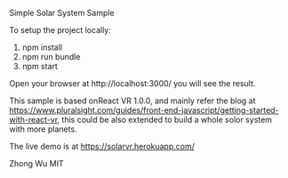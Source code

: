 Simple Solar System Sample

To setup the project locally:
1. npm install 
2. npm run bundle
3. npm start

Open your browser at http://localhost:3000/ you will see the result.

This sample is based onReact VR 1.0.0, and mainly refer the blog at https://www.pluralsight.com/guides/front-end-javascript/getting-started-with-react-vr, this could be also extended to build a whole solor system with more planets.

The live demo is at https://solarvr.herokuapp.com/ 

Zhong Wu
MIT
